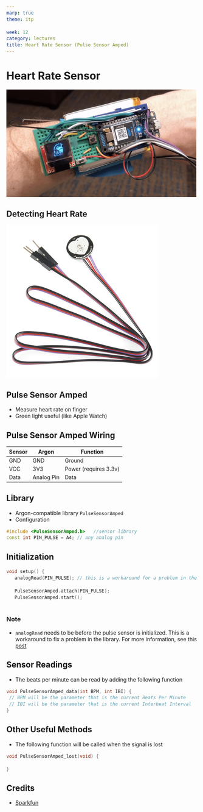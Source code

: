 ```yaml
---
marp: true
theme: itp

week: 12
category: lectures
title: Heart Rate Sensor (Pulse Sensor Amped)
---
```


<!-- headingDivider: 2 -->



# Heart Rate Sensor

<img src="lecture_smart_watch.assets/smart_watch.gif" alt="smart_watch" style="width:500px;" />

## Detecting Heart Rate

<img src="lecture_heart_rate_sensor.assets/image-20221101172350013.png" alt="image-20221101172350013" width="400px;" />

## Pulse Sensor Amped

* Measure heart rate on finger
* Green light useful (like Apple Watch)

## Pulse Sensor Amped Wiring

| Sensor | Argon      | Function              |
| ------ | ---------- | --------------------- |
| GND    | GND        | Ground                |
| VCC    | 3V3        | Power (requires 3.3v) |
| Data   | Analog Pin | Data                  |


## Library

- Argon-compatible library
  ```PulseSensorAmped```
- Configuration

```c++
#include <PulseSensorAmped.h>	//sensor library
const int PIN_PULSE = A4; // any analog pin


```

## Initialization

```c++
void setup() {
   analogRead(PIN_PULSE); // this is a workaround for a problem in the PulseSensorAmped library
    
   PulseSensorAmped.attach(PIN_PULSE);
   PulseSensorAmped.start();
  
```

### Note

- `analogRead` needs to be before the pulse sensor is initialized. This is a workaround to fix a problem in the library. For more information, see this [post](https://community.particle.io/t/pulse-sensor-amped-incompatible-with-os-5-3-0/64313/4)

## Sensor Readings

- The beats per minute can be read by adding the following function

```c++
void PulseSensorAmped_data(int BPM, int IBI) {
 // BPM will be the parameter that is the current Beats Per Minute
 // IBI will be the parameter that is the current Interbeat Interval
}

```



## Other Useful Methods

- The following function will be called when the signal is lost

```c++
void PulseSensorAmped_lost(void) {

}
```

## Credits

- [Sparkfun](https://www.sparkfun.com/products/16474)